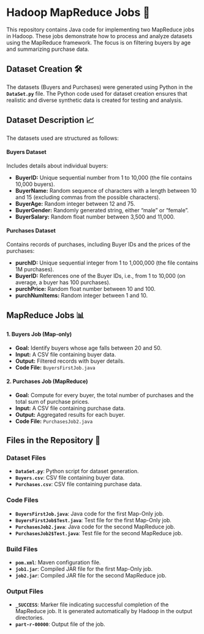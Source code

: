 # Hadoop MapReduce Jobs 🐘

This repository contains Java code for implementing two MapReduce jobs in Hadoop. These jobs demonstrate how to process and analyze datasets using the MapReduce framework. The focus is on filtering buyers by age and summarizing purchase data.


## Dataset Creation 🛠️

The datasets (Buyers and Purchases) were generated using Python in the **`DataSet.py`** file. The Python code used for dataset creation ensures that realistic and diverse synthetic data is created for testing and analysis.


## Dataset Description 📈

The datasets used are structured as follows:

#### **Buyers Dataset**
Includes details about individual buyers:
- **BuyerID:** Unique sequential number from 1 to 10,000 (the file contains 10,000 buyers).
- **BuyerName:** Random sequence of characters with a length between 10 and 15 (excluding commas from the possible characters).
- **BuyerAge:** Random integer between 12 and 75.
- **BuyerGender:** Randomly generated string, either “male” or “female”.
- **BuyerSalary:** Random float number between 3,500 and 11,000.

#### **Purchases Dataset**
Contains records of purchases, including Buyer IDs and the prices of the purchases:
- **purchID:** Unique sequential integer from 1 to 1,000,000 (the file contains 1M purchases).
- **BuyerID:** References one of the Buyer IDs, i.e., from 1 to 10,000 (on average, a buyer has 100 purchases).
- **purchPrice:** Random float number between 10 and 100.
- **purchNumItems:** Random integer between 1 and 10.


## MapReduce Jobs 📊

#### 1️. Buyers Job (Map-only)
- **Goal:** Identify buyers whose age falls between 20 and 50.
- **Input:** A CSV file containing buyer data.
- **Output:** Filtered records with buyer details.
- **Code File:** `BuyersFirstJob.java`

#### 2️. Purchases Job (MapReduce)
- **Goal:** Compute for every buyer, the total number of purchases and the total sum of purchase prices.
- **Input:** A CSV file containing purchase data.
- **Output:** Aggregated results for each buyer.
- **Code File:** `PurchasesJob2.java`


## Files in the Repository 📁

### **Dataset Files**
- **`DataSet.py`**: Python script for dataset generation.
- **`Buyers.csv`**: CSV file containing buyer data.
- **`Purchases.csv`**: CSV file containing purchase data.


### **Code Files**
- **`BuyersFirstJob.java`**: Java code for the first Map-Only job.
- **`BuyersFirstJob$Test.java`**: Test file for the first Map-Only job.
- **`PurchasesJob2.java`**: Java code for the second MapReduce job.
- **`PurchasesJob2$Test.java`**: Test file for the second MapReduce job.


### **Build Files**
- **`pom.xml`**: Maven configuration file.
- **`job1.jar`**: Compiled JAR file for the first Map-Only job.
- **`job2.jar`**: Compiled JAR file for the second MapReduce job.


### **Output Files**
- **`_SUCCESS`**: Marker file indicating successful completion of the MapReduce job. It is generated automatically by Hadoop in the output directories.
- **`part-r-00000`**: Output file of the job.

